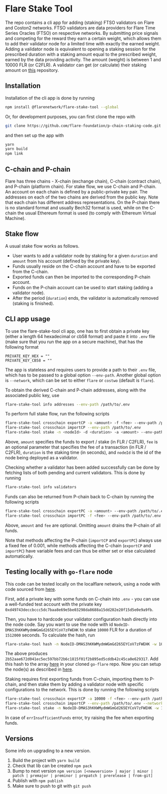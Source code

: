 # Flare Stake Tool

The repo contains a cli app for adding (staking) FTSO validators on Flare and Coston2 networks. FTSO validators are data providers for Flare Time Series Oracles (FTSO) on respective networks. By submitting price signals and competing for the reward they earn a certain weight, which allows them to add their validator node for a limited time with exactly the earned weight. Adding a validator node is equivalent to opening a staking session for the prescribed duration with a staking amount equal to the prescribed weight, earned by the data providing activity. The amount (weight) is between 1 and 10000 FLR (or C2FLR). A validator can get (or calculate) their staking amount on [this](https://github.com/flare-foundation/Calculating-FTSO-Validation-Block-Creation-Power) repository.

## Installation
Installation of the cli app is done by running 
```bash
npm install @flarenetwork/flare-stake-tool --global
```
Or, for development purposes, you can first clone the repo with
```bash
git clone https://github.com/flare-foundation/p-chain-staking-code.git
```
and then set up the app with
```bash
yarn
yarn build
npm link
```

## C-chain and P-chain

Flare has three chains - X-chain (exchange chain), C-chain (contract chain), and P-chain (platform chain). For stake flow, we use C-chain and P-chain. 
An account on each chain is defined by a public-private key pair. The addresses on each of the two chains are derived from the public key.
Note that each chain has different address representations. On the P-chain there is no standard format and usually Bech32 format is used,
while on the C-chain the usual Ethereum format is used (to comply with Ethereum Virtual Machine).

## Stake flow

A usual stake flow works as follows.
- User wants to add a validator node by staking for a given `duration` and `amount` from his account (defined by the private key).
- Funds usually reside on the C-chain account and have to be exported from the C-chain.
- Exported funds can then be imported to the corresponding P-chain account.
- Funds on the P-chain account can be used to start staking (adding a validator node).
- After the period (`duration`) ends, the validator is automatically removed (staking is finished).

## CLI app usage

To use the flare-stake-tool cli app, one has to first obtain a private key (either a length 64 hexadecimal or cb58 format) and paste it into `.env` 
file (make sure that you run the app on a secure machine), that has the following format
```
PRIVATE_KEY_HEX = ""
PRIVATE_KEY_CB58 = ""
```

The app is stateless and requires users to provide a path to their `.env` file,
which has to be passed to a global option `--env-path`. Another global option is `--network`,
which can be set to either `flare` or `costwo` (default is `flare`).

To obtain the derived C-chain and P-chain addresses, along with the associated public key, use 
```bash
flare-stake-tool info addresses --env-path /path/to/.env
```

To perform full stake flow, run the following scripts
```bash
flare-stake-tool crosschain exportCP -a <amount> -f <fee> --env-path /path/to/.env
flare-stake-tool crosschain importCP --env-path /path/to/.env
flare-stake-tool stake -n <nodeId> -d <duration> -a <amount> --env-path /path/to/.env
```
Above, `amount` specifies the funds to export / stake (in FLR / C2FLR), 
`fee` is an optional parameter that specifies the fee of a transaction (in FLR / C2FLR), 
`duration` is the staking time (in seconds), and `nodeId` is the id of the node being deployed as a validator. 

Checking whether a validator has been added successfully can be done by fetching 
lists of both pending and current validators. This is done by running
```bash
flare-stake-tool info validators
```

Funds can also be returned from P-chain back to C-chain by running the following scripts
```bash
flare-stake-tool crosschain exportPC -a <amount> --env-path /path/to/.env
flare-stake-tool crosschain importPC -f <fee> --env-path /path/to/.env
```
Above, `amount` and `fee` are optional. Omitting `amount` drains the P-chain of all funds.

Note that methods affecting the P-chain (`importCP` and `exportPC`) always use a fixed fee of 0.001,
while methods affecting the C-chain (`exportCP` and `importPC`) have variable fees and can thus be
either set or else calculated automatically.

## Testing locally with `go-flare` node

This code can be tested locally on the localflare network, 
using a node with code sourced from [here](https://github.com/flare-foundation/go-flare).

First, add a private key with some funds on C-chain into `.env` - you can use a well-funded test account
with the private key `0xd49743deccbccc5dc7baa8e69e5be03298da8688a15dd202e20f15d5e0e9a9fb`.

Then, you have to hardcode your validator configuration hash directly into the node code.
Say you want to use the node with id `NodeID-DMAS3hKKWMydmWGmGd265EYCoV7zFWEHK` to stake `10000` FLR
for a duration of `1512000` seconds. To calculate the hash, run
```bash
flare-stake-tool hash -n NodeID-DMAS3hKKWMydmWGmGd265EYCoV7zFWEHK -w 10000 -d 1512000 --env-path /path/to/.env --network localflare
```
The above produces `2b52aae672d041ec5ec597bb72b6c1815f01f2b895ed5cddb42c45ca0e629317`.
Add this hash to the array [here](https://github.com/flare-foundation/go-flare/blob/main/avalanchego/utils/constants/validator_config.go#L76) in your cloned `go-flare` repo. Now you can setup the node(s) as described in [here](https://gitlab.com/flarenetwork/go-flare/-/blob/c75ed8b02fa2fe842cb952481f48f0534c5775be/README.md#compilation-and-unit-testing).

Staking requires first exporting funds from C-chain, importing them to P-chain,
and then stake them by adding a validator node with specific configurations to the network.
This is done by running the following scripts
```bash
flare-stake-tool crosschain exportCP -a 10000 -f <fee> --env-path /path/to/.env --network localflare
flare-stake-tool crosschain importCP --env-path /path/to/.env --network localflare
flare-stake-tool stake -n NodeID-DMAS3hKKWMydmWGmGd265EYCoV7zFWEHK -w 10000 -d 1512000 --env-path /path/to/.env --network localflare
```
In case of `errInsufficientFunds` error, try raising the fee when exporting funds. 

## Versions
Some info on upgrading to a new version.
1. Build the project with `yarn build`
2. Check that lib can be created `npm pack`
3. Bump to next version `npm version [<newversion> | major | minor | patch | premajor | preminor | prepatch | prerelease | from-git]`
4. Publish with `npm publish`
5. Make sure to push to git with `git push`